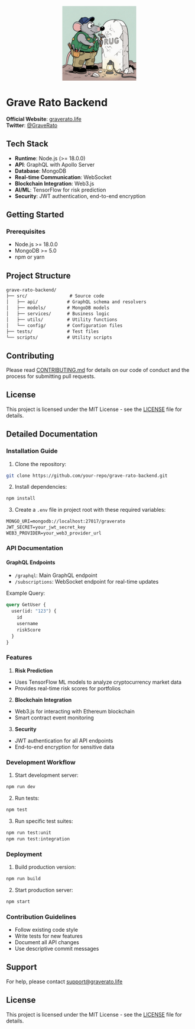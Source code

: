 <div align="center">
  
  <img src="Logo2.png" alt="Grave Rato Logo" width="200">
  
</div>

# Grave Rato Backend

**Official Website**: [graverato.life](https://graverato.life)  
**Twitter**: [@GraveRato](https://x.com/GraveRato)

## Tech Stack

- **Runtime**: Node.js (>= 18.0.0)
- **API**: GraphQL with Apollo Server
- **Database**: MongoDB
- **Real-time Communication**: WebSocket
- **Blockchain Integration**: Web3.js
- **AI/ML**: TensorFlow for risk prediction
- **Security**: JWT authentication, end-to-end encryption

## Getting Started
### Prerequisites

- Node.js >= 18.0.0
- MongoDB >= 5.0
- npm or yarn

## Project Structure

```
grave-rato-backend/
├── src/                # Source code
│   ├── api/           # GraphQL schema and resolvers
│   ├── models/        # MongoDB models
│   ├── services/      # Business logic
│   ├── utils/         # Utility functions
│   └── config/        # Configuration files
├── tests/             # Test files
└── scripts/           # Utility scripts
```

## Contributing

Please read [CONTRIBUTING.md](CONTRIBUTING.md) for details on our code of conduct and the process for submitting pull requests.

## License

This project is licensed under the MIT License - see the [LICENSE](LICENSE) file for details.

## Detailed Documentation

### Installation Guide
1. Clone the repository:
```bash
git clone https://github.com/your-repo/grave-rato-backend.git
```
2. Install dependencies:
```bash
npm install
```
3. Create a `.env` file in project root with these required variables:
```
MONGO_URI=mongodb://localhost:27017/graverato
JWT_SECRET=your_jwt_secret_key
WEB3_PROVIDER=your_web3_provider_url
```

### API Documentation
#### GraphQL Endpoints
- `/graphql`: Main GraphQL endpoint
- `/subscriptions`: WebSocket endpoint for real-time updates

Example Query:
```graphql
query GetUser {
  user(id: "123") {
    id
    username
    riskScore
  }
}
```

### Features
1. **Risk Prediction**
- Uses TensorFlow ML models to analyze cryptocurrency market data
- Provides real-time risk scores for portfolios

2. **Blockchain Integration**
- Web3.js for interacting with Ethereum blockchain
- Smart contract event monitoring

3. **Security**
- JWT authentication for all API endpoints
- End-to-end encryption for sensitive data

### Development Workflow
1. Start development server:
```bash
npm run dev
```
2. Run tests:
```bash
npm test
```
3. Run specific test suites:
```bash
npm run test:unit
npm run test:integration
```

### Deployment
1. Build production version:
```bash
npm run build
```
2. Start production server:
```bash
npm start
```

### Contribution Guidelines
- Follow existing code style
- Write tests for new features
- Document all API changes
- Use descriptive commit messages

## Support
For help, please contact support@graverato.life

## License

This project is licensed under the MIT License - see the [LICENSE](LICENSE) file for details.
